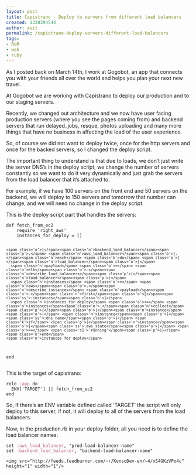 ```yaml
---
layout: post
title: Capistrano - Deploy to servers from different load balancers
created: 1338394544
author: avit
permalink: /capistrano-deploy-servers-different-load-balancers
tags:
- RoR
- web
- ruby
---
```

<p>As I posted back on March 14th, I work at Gogobot, an app that connects you with your friends all over the world and helps you plan your next new travel.</p>

<p>At Gogobot we are working with Capistrano to deploy our production and to our staging servers.</p>

<p>Recently, we changed out architecture and we now have user facing production servers (where you see the pages coming from) and backend servers that run delayed_jobs, resque, photos uploading and many more things that have no business in affecting the load of the user experience.</p>

<p>So, of course we did not want to deploy twice, once for the http servers and once for the backed servers, so I changed the deploy script.</p>

<p>The important thing to understand is that due to loads, we don’t just write the server DNS’s in the deploy script, we change the number of servers constantly so we want to do it very dynamically and just grab the servers from the load balancer that it’s attached to.</p>

<p>For example, if we have 100 servers on the front end and 50 servers on the backend, we will deploy to 150 servers and tomorrow that number can change, and we will need no change in the deploy script.</p>

<p>This is the deploy script part that handles the servers:</p>
<div class='highlight'><pre><code class='ruby'><span class='k'>def</span> <span class='nf'>fetch_from_ec2</span>
    <span class='nb'>require</span> <span class='s1'>'right_aws'</span>
    <span class='n'>instances_for_deploy</span> <span class='o'>=</span> <span class='o'>[]</span>

    <span class='o'>[</span><span class='n'>backend_load_balancer</span><span class='p'>,</span> <span class='n'>aws_load_balancer</span><span class='o'>].</span><span class='n'>each</span> <span class='k'>do</span> <span class='o'>|</span><span class='n'>load_balancer</span><span class='o'>|</span>
      <span class='n'>payload</span> <span class='o'>=</span> <span class='n'>elb</span><span class='o'>.</span><span class='n'>describe_load_balancers</span><span class='p'>(</span><span class='n'>load_balancer</span><span class='p'>)</span>
      <span class='n'>instances</span> <span class='o'>=</span> <span class='n'>aws</span><span class='o'>.</span><span class='n'>describe_instances</span> <span class='n'>payload</span><span class='o'>.</span><span class='n'>first</span><span class='o'>[</span><span class='ss'>:instances</span><span class='o'>]</span>
      <span class='n'>instances_for_deploy</span> <span class='o'>+=</span> <span class='n'>instances</span><span class='o'>.</span><span class='n'>collect</span><span class='p'>{</span><span class='o'>|</span><span class='n'>instance</span><span class='o'>|</span> <span class='n'>instance</span><span class='o'>[</span><span class='ss'>:dns_name</span><span class='o'>]</span> <span class='k'>if</span> <span class='p'>(</span><span class='n'>instance</span><span class='o'>[</span><span class='ss'>:aws_state</span><span class='o'>]</span> <span class='o'>==</span> <span class='s1'>'running'</span><span class='p'>)}</span>
    <span class='k'>end</span>
    <span class='n'>instances_for_deploy</span>
<span class='k'>end</span>
</code></pre>
</div>
<p>This is the target of capistrano:</p>
<div class='highlight'><pre><code class='ruby'><span class='n'>role</span> <span class='ss'>:app</span> <span class='k'>do</span>
  <span class='no'>ENV</span><span class='o'>[</span><span class='s1'>'TARGET'</span><span class='o'>]</span> <span class='o'>||</span> <span class='n'>fetch_from_ec2</span>
<span class='k'>end</span>
</code></pre>
</div>
<p>So, if there’s an ENV variable defined called ‘TARGET’ the script will only deploy to this server, if not, it will deploy to all of the servers from the load balancers.</p>

<p>Now, in the production.rb in your deploy folder, all you need is to define the load balancer names:</p>
<div class='highlight'><pre><code class='ruby'><span class='n'>set</span> <span class='ss'>:aws_load_balancer</span><span class='p'>,</span> <span class='s2'>"prod-load-balancer-name"</span>
<span class='n'>set</span> <span class='ss'>:backend_load_balancer</span><span class='p'>,</span> <span class='s2'>"backend-load-balancer-name"</span>
</code></pre>
</div>
      
    <img src="http://feeds.feedburner.com/~r/KensoDev-en/~4/xS4GKzVPo4c" height="1" width="1"/>
